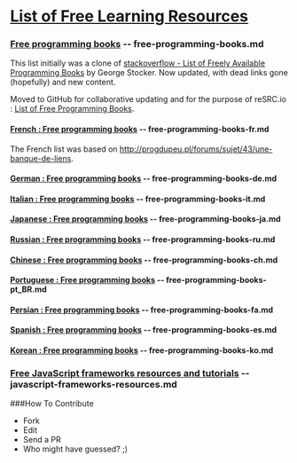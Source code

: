 [List of Free Learning Resources](http://resrc.io)
======================

### [Free programming books](http://resrc.io/list/10/list-of-free-programming-books/) -- free-programming-books.md
This list initially was a clone of [stackoverflow - List of Freely Available Programming Books](http://stackoverflow.com/questions/194812/list-of-freely-available-programming-books/392926#392926) by George Stocker. Now updated, with dead links gone (hopefully) and new content.

Moved to GitHub for collaborative updating and for the purpose of reSRC.io : [List of Free Programming Books](http://resrc.io/list/10/list-of-free-programming-books/).

#### [French : Free programming books](http://resrc.io/list/33/livres-gratuits-sur-la-programmation/) -- free-programming-books-fr.md
The French list was based on <http://progdupeu.pl/forums/sujet/43/une-banque-de-liens>.

#### [German : Free programming books](/free-programming-books-de.md) -- free-programming-books-de.md

#### [Italian : Free programming books](/free-programming-books-it.md) -- free-programming-books-it.md

#### [Japanese : Free programming books](/free-programming-books-ja.md) -- free-programming-books-ja.md

#### [Russian : Free programming books](/free-programming-books-ru.md) -- free-programming-books-ru.md

#### [Chinese : Free programming books](/free-programming-books-ch.md) -- free-programming-books-ch.md

#### [Portuguese : Free programming books](/free-programming-books-pt_BR.md) -- free-programming-books-pt_BR.md

#### [Persian : Free programming books](/free-programming-books-fa.md) -- free-programming-books-fa.md

#### [Spanish : Free programming books](/free-programming-books-es.md) -- free-programming-books-es.md

#### [Korean : Free programming books](/free-programming-books-ko.md) -- free-programming-books-ko.md

### [Free JavaScript frameworks resources and tutorials](http://resrc.io/list/18/javascript-frameworks/) -- javascript-frameworks-resources.md

###How To Contribute
- Fork
- Edit
- Send a PR
- Who might have guessed? ;)
